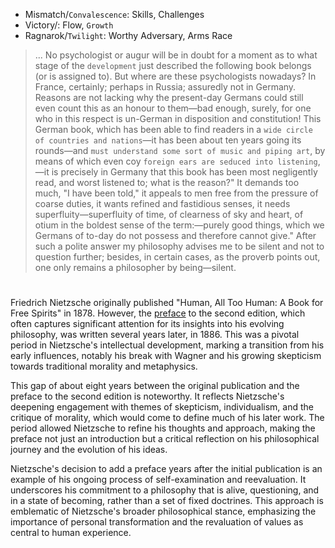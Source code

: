 - Mismatch/`Convalescence`: Skills, Challenges
- Victory/: Flow, `Growth`
- Ragnarok/`Twilight`: Worthy Adversary, Arms Race

> ... No psychologist or augur will be in doubt for a moment as to what stage of the `development` just described the following book belongs (or is assigned to). But where are these psychologists nowadays? In France, certainly; perhaps in Russia; assuredly not in Germany. Reasons are not lacking why the present-day Germans could still even count this as an honour to them—bad enough, surely, for one who in this respect is un-German in disposition and constitution! This German book, which has been able to find readers in a `wide circle of countries and nations`—it has been about ten years going its rounds—and `must understand some sort of music and piping art`, by means of which even coy `foreign ears are seduced into listening`,—it is precisely in Germany that this book has been most negligently read, and worst listened to; what is the reason?" It demands too much, "I have been told," it appeals to men free from the pressure of coarse duties, it wants refined and fastidious senses, it needs superfluity—superfluity of time, of clearness of sky and heart, of otium in the boldest sense of the term:—purely good things, which we Germans of to-day do not possess and therefore cannot give." After such a polite answer my philosophy advises me to be silent and not to question further; besides, in certain cases, as the proverb points out, one only remains a philosopher by being—silent.

#

Friedrich Nietzsche originally published "Human, All Too Human: A Book for Free Spirits" in 1878. However, the [preface](https://www.gutenberg.org/cache/epub/51935/pg51935-images.html#INTRODUCTION) to the second edition, which often captures significant attention for its insights into his evolving philosophy, was written several years later, in 1886. This was a pivotal period in Nietzsche's intellectual development, marking a transition from his early influences, notably his break with Wagner and his growing skepticism towards traditional morality and metaphysics.

This gap of about eight years between the original publication and the preface to the second edition is noteworthy. It reflects Nietzsche's deepening engagement with themes of skepticism, individualism, and the critique of morality, which would come to define much of his later work. The period allowed Nietzsche to refine his thoughts and approach, making the preface not just an introduction but a critical reflection on his philosophical journey and the evolution of his ideas.

Nietzsche's decision to add a preface years after the initial publication is an example of his ongoing process of self-examination and reevaluation. It underscores his commitment to a philosophy that is alive, questioning, and in a state of becoming, rather than a set of fixed doctrines. This approach is emblematic of Nietzsche's broader philosophical stance, emphasizing the importance of personal transformation and the revaluation of values as central to human experience.
